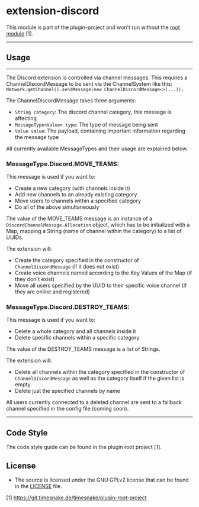 # extension-discord

This module is part of the plugin-project and won't run without
the [root module](https://git.timesnake.de/timesnake/plugin-root-project) [1].

---

## Usage

---
The Discord extension is controlled via channel messages. This requires a ChannelDiscordMessage to
be sent via the
ChannelSystem like this:\
```Network.getChannel().sendMessage(new ChannelDiscordMessage<>(...));```

The ChannelDiscordMessage takes three arguments:

- ```String category```: The discord channel category, this message is affecting
- ```MessageType<Value> type```: The type of message being sent
- ```Value value```: The payload, containing important information regarding the message type

All currently available MessageTypes and their usage are explained below.

### MessageType.Discord.MOVE_TEAMS:

This message is used if you want to:

- Create a new category (with channels inside it)
- Add new channels to an already existing category
- Move users to channels within a specified category
- Do all of the above simultaneously

The value of the MOVE_TEAMS message is an instance of a `DiscordChannelMessage.Allocation` object,
which has to be
initialized with a Map, mapping a String (name of channel within the category) to a list of UUIDs.

The extension will:

- Create the category specified in the constructor of `ChannelDiscordMessage` (if it does not exist)
- Create voice channels named according to the Key Values of the Map (if they don't exist)
- Move all users specified by the UUID to their specific voice channel (if they are online and
  registered)

### MessageType.Discord.DESTROY_TEAMS:

This message is used if you want to:

- Delete a whole category and all channels inside it
- Delete specific channels within a specific category

The value of the DESTROY_TEAMS message is a list of Strings.

The extension will:

- Delete all channels within the category specified in the constructor of `ChannelDiscordMessage` as
  well as the
  category itself if the given list is empty
- Delete just the specified channels by name

All users currently connected to a deleted channel are sent to a fallback channel specified in the
config file (coming
soon).

---

## Code Style

The code style guide can be found in the plugin root project [1].

## License

- The source is licensed under the GNU GPLv2 license that can be found in the [LICENSE](LICENSE)
  file.

[1] https://git.timesnake.de/timesnake/plugin-root-project